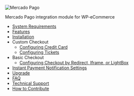 ![Mercado Pago](https://raw.githubusercontent.com/mercadopago/cart-wp-commerce/master/assets/images/mplogo.png)

Mercado Pago integration module for WP-eCommerce

* [System Requirements](https://github.com/mercadopago/cart-wp-commerce/wiki/System-Requirements)
* [Features](https://github.com/mercadopago/cart-wp-commerce/wiki/Features)
* [Installation](https://github.com/mercadopago/cart-wp-commerce/wiki/Installation)
* Custom Checkout
  * [Configuring Credit Card](https://github.com/mercadopago/cart-wp-commerce/wiki/Configuring-Credit-Card)
  * [Configuring Tickets](https://github.com/mercadopago/cart-wp-commerce/wiki/Configuring-Tickets)
* Basic Checkout
  * [Configuring Checkout by Redirect, Iframe, or LightBox](https://github.com/mercadopago/cart-wp-commerce/wiki/Configuring-Checkout-by-Redirect,-Iframe,-or-Lightbox)
* [Instant Payment Notification Settings](https://github.com/mercadopago/cart-wp-commerce/wiki/Instant-Payment-Notification-Settings)
* [Upgrade](https://github.com/mercadopago/cart-wp-commerce/wiki/Upgrade)
* [FAQ](https://github.com/mercadopago/cart-wp-commerce/wiki/Faq-English)
* [Technical Support](https://github.com/mercadopago/cart-wp-commerce/wiki/Technical-Support)
* [How to Contribute](https://github.com/mercadopago/cart-wp-commerce/wiki/How-to-Contribute)